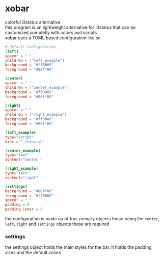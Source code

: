 # xobar

colorful i3status alternative
<br>
this program is an lightweight alternative for i3status that can be customized completly with colors and scripts.
<br>
xobar uses a TOML based configuration like so

```TOML
# default configuration
[left]
spacer = " "
children = ["left_example"]
background = "#ff0000"
foreground = "#00ff00"

[center]
spacer = " "
children = ["center_example"]
background = "#ff0000"
foreground = "#00ff00"

[right]
spacer = " "
children = ["right_example"]
background = "#ff0000"
foreground = "#00ff00"

[left_example]
type="script"
exec = "./exec.sh"

[center_example]
type="text"
content="center "

[right_example]
type="text"
content="right"

[settings]
background = "#00ff00"
foreground = "#ff0000"
spacer = " "
padding = 0
padding-inner = 2
```

the configuration is made up of four primary objects those being the `center`, `left`, `right` and `settings` objects these are required

### settings

the settings object holds the main styles for the bar, it holds the padding sizes and the default colors
